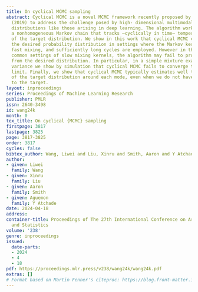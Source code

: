 ```yaml
---
title: On cyclical MCMC sampling
abstract: Cyclical MCMC is a novel MCMC framework recently proposed by Zhang et al.
  (2019) to address the challenge posed by high- dimensional multimodal posterior
  distributions like those arising in deep learning. The algorithm works by generating
  a nonhomogeneous Markov chain that tracks —cyclically in time— tempered versions
  of the target distribution. We show in this work that cyclical MCMC converges to
  the desired probability distribution in settings where the Markov kernels used are
  fast mixing, and sufficiently long cycles are employed. However in the far more
  common settings of slow mixing kernels, the algorithm may fail to produce samples
  from the desired distribution. In particular, in a simple mixture example with unequal
  variance we show by simulation that cyclical MCMC fails to converge to the desired
  limit. Finally, we show that cyclical MCMC typically estimates well the local shape
  of the target distribution around each mode, even when we do not have convergence
  to the target.
layout: inproceedings
series: Proceedings of Machine Learning Research
publisher: PMLR
issn: 2640-3498
id: wang24k
month: 0
tex_title: On cyclical {MCMC} sampling
firstpage: 3817
lastpage: 3825
page: 3817-3825
order: 3817
cycles: false
bibtex_author: Wang, Liwei and Liu, Xinru and Smith, Aaron and Y Atchade, Aguemon
author:
- given: Liwei
  family: Wang
- given: Xinru
  family: Liu
- given: Aaron
  family: Smith
- given: Aguemon
  family: Y Atchade
date: 2024-04-18
address:
container-title: Proceedings of The 27th International Conference on Artificial Intelligence
  and Statistics
volume: '238'
genre: inproceedings
issued:
  date-parts:
  - 2024
  - 4
  - 18
pdf: https://proceedings.mlr.press/v238/wang24k/wang24k.pdf
extras: []
# Format based on Martin Fenner's citeproc: https://blog.front-matter.io/posts/citeproc-yaml-for-bibliographies/
---
```

